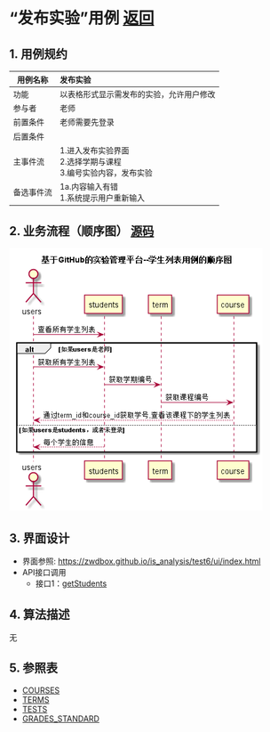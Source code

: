 <!-- markdownlint-disable MD033-->
<!-- 禁止MD033类型的警告 https://www.npmjs.com/package/markdownlint -->

# “发布实验”用例 [返回](../README.md)
## 1. 用例规约

|用例名称|发布实验|
|-------|:-------------|
|功能|以表格形式显示需发布的实验，允许用户修改|
|参与者|老师|
|前置条件|老师需要先登录|
|后置条件| |
|主事件流| 1.进入发布实验界面<br>2.选择学期与课程<br>3.编号实验内容，发布实验|
|备选事件流| 1a.内容输入有错<br>1.系统提示用户重新输入|

## 2. 业务流程（顺序图） [源码](../src/学生列表.puml)
![sequence1](../s1.png) 

## 3. 界面设计
- 界面参照: https://zwdbox.github.io/is_analysis/test6/ui/index.html
- API接口调用
    - 接口1：[getStudents](../接口/getStudents.md) 

## 4. 算法描述
无
    
## 5. 参照表

- [COURSES](../数据库设计.md/#COURSES)
- [TERMS](../数据库设计.md/#TERMS)
- [TESTS](../数据库设计.md/#TESTS)
- [GRADES_STANDARD](../数据库设计.md/#GRADES_STANDARD)


